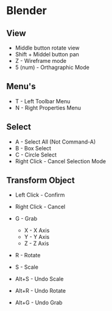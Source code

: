 # Blender

## View

- Middle button rotate view
- Shift + Middel button pan
- Z - Wireframe mode
- 5 (num) - Orthagraphic Mode

## Menu's

- T - Left Toolbar Menu
- N - Right Properties Menu

## Select

- A - Select All (Not Command-A)
- B - Box Select
- C - Circle Select
- Right Click - Cancel Selection Mode

## Transform Object

- Left Click - Confirm
- Right Click - Cancel

- G - Grab
  - X - X Axis
  - Y - Y Axis
  - Z - Z Axis
- R - Rotate
- S - Scale
- Alt+S - Undo Scale
- Alt+R - Undo Rotate
- Alt+G - Undo Grab
